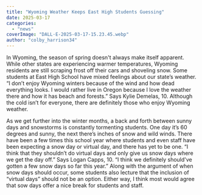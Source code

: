 ```yaml
---
title: "Wyoming Weather Keeps East High Students Guessing"
date: 2025-03-17
categories: 
  - "news"
coverImage: "DALL·E-2025-03-17-15.23.45.webp"
author: "colby_harrison34"
---
```


In Wyoming, the season of spring doesn't always make itself apparent. While other states are experiencing warmer temperatures, Wyoming residents are still scraping frost off their cars and shoveling snow. Some students at East High School have mixed feelings about our state’s weather. “I don’t enjoy Wyoming winters because of the wind and how dead everything looks. I would rather live in Oregon because I love the weather there and how it has beach and forests.” Says Kylie Demelas, 10. Although the cold isn’t for everyone, there are definitely those who enjoy Wyoming weather.

As we get further into the winter months, a back and forth between sunny days and snowstorms is constantly tormenting students. One day it’s 60 degrees and sunny, the next there’s inches of snow and wild winds. There have been a few times this school year where students and even staff have been expecting a snow day or virtual day, and there has yet to be one. “I think that they shouldn’t do virtual days and only give us snow days where we get the day off.” Says Logan Capps, 10. “I think we definitely should've gotten a few snow days so far this year.” Along with the argument of when snow days should occur, some students also lecture that the inclusion of “virtual days” should not be an option. Either way, I think most would agree that sow days offer a nice break for students and staff.

